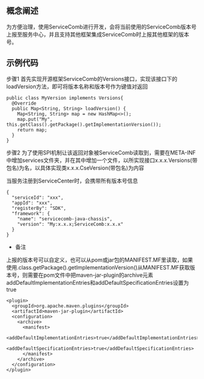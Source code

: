 ## 概念阐述

为方便治理，使用ServiceComb进行开发，会将当前使用的ServiceComb版本号上报至服务中心，并且支持其他框架集成ServiceComb时上报其他框架的版本号。

## 示例代码


步骤1 首先实现开源框架ServiceComb的Versions接口，实现该接口下的loadVersion方法，即可将版本名称和版本号作为键值对返回

```
public class MyVersion implements Versions{
  @Override
  public Map<String, String> loadVersion() {
    Map<String, String> map = new HashMap<>();
    map.put("My", this.getClass().getPackage().getImplementationVersion());
    return map;
  }
}
```

步骤2 为了使用SPI机制让该返回对象被ServiceComb读取到，需要在META-INF中增加services文件夹，并在其中增加一个文件，以所实现接口x.x.x.Versions\(带包名\)为名，以具体实现类x.x.x.CseVersion\(带包名\)为内容

当服务注册到ServiceCenter时，会携带所有版本号信息

```
{
  "serviceId": "xxx",
  "appId": "xxx",
  "registerBy": "SDK",
  "framework": {
    "name": "servicecomb-java-chassis",
    "version": "My:x.x.x;ServiceComb:x.x.x"
  } 
}
```

* 备注

上报的版本号可以自定义，也可以从pom或jar包的MANIFEST.MF里读取，如果使用.class.getPackage\(\).getImplementationVersion\(\)从MANIFEST.MF获取版本号，则需要在pom文件中把maven-jar-plugin的archive元素addDefaultImplementationEntries和addDefaultSpecificationEntries设置为true

```
<plugin>
  <groupId>org.apache.maven.plugins</groupId>
  <artifactId>maven-jar-plugin</artifactId>
  <configuration>
    <archive>
      <manifest>
        <addDefaultImplementationEntries>true</addDefaultImplementationEntries>
        <addDefaultSpecificationEntries>true</addDefaultSpecificationEntries>
      </manifest>
    </archive>
  </configuration>
</plugin>
```





